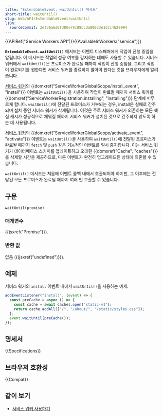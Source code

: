 ```yaml
---
title: "ExtendableEvent: waitUntil() 메서드"
short-title: waitUntil()
slug: Web/API/ExtendableEvent/waitUntil
l10n:
  sourceCommit: 2ef36a6d6f380e79c88bc3a80033e1d3c4629994
---
```


{{APIRef("Service Workers API")}}{{AvailableInWorkers("service")}}

**`ExtendableEvent.waitUntil()`**
메서드는 이벤트 디스패처에게 작업이 진행 중임을 알립니다. 이 메서드는
작업의 성공 여부를 감지하는 데에도 사용할 수 있습니다. 서비스 워커에서 `waitUntil()`은
프로미스가 완료될 때까지 작업이 진행 중임을, 그리고 작업이 완료되기를 원한다면
서비스 워커를 종료하지 말아야 한다는 것을 브라우저에게 알려줍니다.

[서비스 워커](/ko/docs/Web/API/ServiceWorkerGlobalScope)의 {{domxref("ServiceWorkerGlobalScope/install_event", "install")}} 이벤트는
`waitUntil()`을 사용하여 작업이 완료될 때까지
서비스 워커를 {{domxref("ServiceWorkerRegistration.installing", "installing")}} 단계에
머무르게 합니다. `waitUntil()`에 전달된 프로미스가 거부되는 경우, install은
실패로 간주되며 설치 중인 서비스 워커가 삭제됩니다. 이것은 주로
서비스 워커가 의존하는 모든 핵심 캐시가 성공적으로 채워질 때까지
서비스 워커가 설치된 것으로 간주되지 않도록 하는 데 사용됩니다.

[서비스 워커](/ko/docs/Web/API/ServiceWorkerGlobalScope)의 {{domxref("ServiceWorkerGlobalScope/activate_event", "activate")}} 이벤트는
`waitUntil()`을 사용하여 `waitUntil()`에 전달된 프로미스가 완료될 때까지
`fetch` 및 `push` 같은 기능적인 이벤트를 일시 중지합니다. 이는
서비스 워커가 데이터베이스 스키마를 업데이트하고 오래된 {{domxref("Cache", "caches")}}를 삭제할 시간을 제공하므로,
다른 이벤트가 완전히 업그레이드된 상태에 의존할 수 있습니다.

`waitUntil()` 메서드는 처음에 이벤트 콜백 내에서 호출되어야 하지만,
그 이후에는 전달된 모든 프로미스가 완료될 때까지 여러 번 호출할 수
있습니다.

## 구문

```js-nolint
waitUntil(promise)
```

### 매개변수

{{jsxref("Promise")}}.

### 반환 값

없음 ({{jsxref("undefined")}}).

## 예제

서비스 워커의 `install` 이벤트 내에서 `waitUntil()`을 사용하는 예제.

```js
addEventListener("install", (event) => {
  const preCache = async () => {
    const cache = await caches.open("static-v1");
    return cache.addAll(["/", "/about/", "/static/styles.css"]);
  };
  event.waitUntil(preCache());
});
```

## 명세서

{{Specifications}}

## 브라우저 호환성

{{Compat}}

## 같이 보기

- [서비스 워커 사용하기](/ko/docs/Web/API/Service_Worker_API/Using_Service_Workers)
